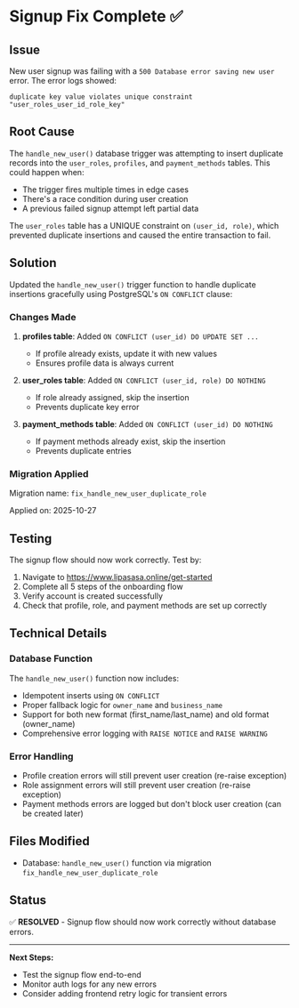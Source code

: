 # Signup Fix Complete ✅

## Issue
New user signup was failing with a `500 Database error saving new user` error. The error logs showed:
```
duplicate key value violates unique constraint "user_roles_user_id_role_key"
```

## Root Cause
The `handle_new_user()` database trigger was attempting to insert duplicate records into the `user_roles`, `profiles`, and `payment_methods` tables. This could happen when:
- The trigger fires multiple times in edge cases
- There's a race condition during user creation
- A previous failed signup attempt left partial data

The `user_roles` table has a UNIQUE constraint on `(user_id, role)`, which prevented duplicate insertions and caused the entire transaction to fail.

## Solution
Updated the `handle_new_user()` trigger function to handle duplicate insertions gracefully using PostgreSQL's `ON CONFLICT` clause:

### Changes Made

1. **profiles table**: Added `ON CONFLICT (user_id) DO UPDATE SET ...`
   - If profile already exists, update it with new values
   - Ensures profile data is always current

2. **user_roles table**: Added `ON CONFLICT (user_id, role) DO NOTHING`
   - If role already assigned, skip the insertion
   - Prevents duplicate key error

3. **payment_methods table**: Added `ON CONFLICT (user_id) DO NOTHING`
   - If payment methods already exist, skip the insertion
   - Prevents duplicate entries

### Migration Applied
Migration name: `fix_handle_new_user_duplicate_role`

Applied on: 2025-10-27

## Testing
The signup flow should now work correctly. Test by:
1. Navigate to https://www.lipasasa.online/get-started
2. Complete all 5 steps of the onboarding flow
3. Verify account is created successfully
4. Check that profile, role, and payment methods are set up correctly

## Technical Details

### Database Function
The `handle_new_user()` function now includes:
- Idempotent inserts using `ON CONFLICT`
- Proper fallback logic for `owner_name` and `business_name`
- Support for both new format (first_name/last_name) and old format (owner_name)
- Comprehensive error logging with `RAISE NOTICE` and `RAISE WARNING`

### Error Handling
- Profile creation errors will still prevent user creation (re-raise exception)
- Role assignment errors will still prevent user creation (re-raise exception)
- Payment methods errors are logged but don't block user creation (can be created later)

## Files Modified
- Database: `handle_new_user()` function via migration `fix_handle_new_user_duplicate_role`

## Status
✅ **RESOLVED** - Signup flow should now work correctly without database errors.

---

**Next Steps:**
- Test the signup flow end-to-end
- Monitor auth logs for any new errors
- Consider adding frontend retry logic for transient errors

